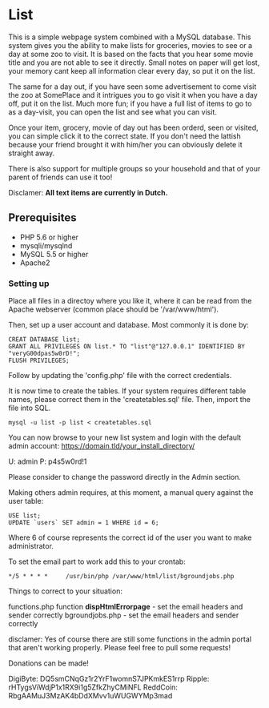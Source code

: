 # List

This is a simple webpage system combined with a MySQL database. This system
gives you the ability to make lists for groceries, movies to see or a day at
some zoo to visit. It is based on the facts that you hear some movie title
and you are not able to see it directly. Small notes on paper will get lost,
your memory cant keep all information clear every day, so put it on the list.

The same for a day out, if you have seen some advertisement to come visit
the zoo at SomePlace and it intrigues you to go visit it when you have a 
day off, put it on the list. Much more fun; if you have a full list of items
to go to as a day-visit, you can open the list and see what you can visit.

Once your item, grocery, movie of day out has been orderd, seen or visited,
you can simple click it to the correct state. If you don't need the lattish
because your friend brought it with him/her you can obviously delete it 
straight away.

There is also support for multiple groups so your household and that of 
your parent of friends can use it too!

Disclamer:
	**All text items are currently in Dutch.**


## Prerequisites
- PHP 5.6 or higher
- mysqli/mysqlnd
- MySQL 5.5 or higher
- Apache2


### Setting up

Place all files in a directoy where you like it, where it can be read from
the Apache webserver (common place should be '/var/www/html').

Then, set up a user account and database. Most commonly it is done by:
```
CREAT DATABASE list;
GRANT ALL PRIVILEGES ON list.* TO "list"@"127.0.0.1" IDENTIFIED BY "veryG00dpas5w0rD!";
FLUSH PRIVILEGES;
```

Follow by updating the 'config.php' file with the correct credentials.

It is now time to create the tables. If your system requires different table names,
please correct them in the 'createtables.sql' file. Then, import the file into SQL.

```
mysql -u list -p list < createtables.sql
```

You can now browse to your new list system and login with the default admin account:
https://domain.tld/your_install_directory/

U: admin
P: p4s5w0rd!1

Please consider to change the password directly in the Admin section.


Making others admin requires, at this moment, a manual query against the user table:
```
USE list;
UPDATE `users` SET admin = 1 WHERE id = 6;
```
Where 6 of course represents the correct id of the user you want to make administrator.


To set the email part to work add this to your crontab:
```
*/5 * * * *     /usr/bin/php /var/www/html/list/bgroundjobs.php
```


Things to correct to your situation:

functions.php
	function __dispHtmlErrorpage__
	- set the email headers and sender correctly
bgroundjobs.php
	- set the email headers and sender correctly
	



disclamer:
Yes of course there are still some functions in the admin portal that aren't working
properly. Please feel free to pull some requests!



Donations can be made!

DigiByte: DQ5smCNqGz1r2YrF1womnS7JPKmkES1rrp
Ripple: rHTygsViWdjP1x1RX9i1g5ZfkZhyCMiNFL
ReddCoin: RbgAAMuJ3MzAK4bDdXMvv1uWUGWYMp3mad
